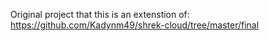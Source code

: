Original project that this is an extenstion of: https://github.com/Kadynm49/shrek-cloud/tree/master/final
